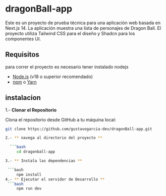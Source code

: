 # dragonBall-app

Este es un proyecto de prueba técnica para una aplicación web basada en Next.js 14. La aplicación muestra una lista de personajes de Dragon Ball. El proyecto utiliza Tailwind CSS para el diseño y Shadcn para los componentes UI.

## Requisitos

para correr el proyecto es necesario tener instalado nodejs

- [Node.js](https://nodejs.org/) (v18 o superior recomendado)
- [npm](https://www.npmjs.com/) o [Yarn](https://yarnpkg.com/)

## instalacion

1.- **Clonar el Repositorio**

   Clona el repositorio desde GitHub a tu máquina local:

   ```bash 
   git clone https://github.com/gustavogarcia-dev/dragonBall-app.git

2.- ** navega al directorio del proyecto **

     ```bash
        cd dragonball-app 

3.- ** Instala las dependencias **

    ```bash
        npm install 
4.- ** Ejecutar el servidor de Desarrollo **
    ```bash
        npm run dev